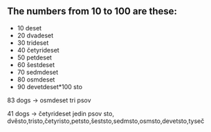 ## The numbers from 10 to 100 are these:

*   10 deset
*   20 dvadeset
*   30 trideset
*   40 četyrideset
*   50 petdeset
*   60 šestdeset
*   70 sedmdeset
*   80 osmdeset
*   90 devetdeset\*100 sto

83 dogs -&gt; osmdeset tri psov

41 dogs -&gt; četyrideset jedin psov
sto, dvěsto,tristo,četyristo,petsto,šeststo,sedmsto,osmsto,devetsto,tyseč